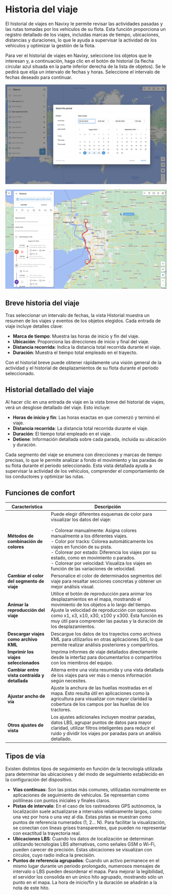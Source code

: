 # Historia del viaje

El historial de viajes en Navixy le permite revisar las actividades pasadas y las rutas tomadas por los vehículos de su flota. Esta función proporciona un registro detallado de los viajes, incluidas marcas de tiempo, ubicaciones, distancias y duraciones, lo que le ayuda a supervisar la actividad de los vehículos y optimizar la gestión de la flota.

Para ver el historial de viajes en Navixy, seleccione los objetos que le interesan y, a continuación, haga clic en el botón de historial (la flecha circular azul situada en la parte inferior derecha de la lista de objetos). Se le pedirá que elija un intervalo de fechas y horas. Seleccione el intervalo de fechas deseado para continuar.

![image-20240807-220924.png](attachments/image-20240807-220924.png)

![image-20240807-223844.png](attachments/image-20240807-223844.png)

## Breve historia del viaje

Tras seleccionar un intervalo de fechas, la vista Historial muestra un resumen de los viajes y eventos de los objetos elegidos. Cada entrada de viaje incluye detalles clave:

- **Marca de tiempo**: Muestra las horas de inicio y fin del viaje.
- **Ubicación**: Proporciona las direcciones de inicio y final del viaje.
- **Distancia recorrida**: Indica la distancia total recorrida durante el viaje.
- **Duración**: Muestra el tiempo total empleado en el trayecto.

Con el historial breve puede obtener rápidamente una visión general de la actividad y el historial de desplazamientos de su flota durante el periodo seleccionado.

## Historial detallado del viaje

Al hacer clic en una entrada de viaje en la vista breve del historial de viajes, verá un desglose detallado del viaje. Esto incluye:

- **Horas de inicio y fin**: Las horas exactas en que comenzó y terminó el viaje.
- **Distancia recorrida**: La distancia total recorrida durante el viaje.
- **Duración**: El tiempo total empleado en el viaje.
- **Detiene**: Información detallada sobre cada parada, incluida su ubicación y duración.

Cada segmento del viaje se enumera con direcciones y marcas de tiempo precisas, lo que le permite analizar a fondo el movimiento y las paradas de su flota durante el periodo seleccionado. Esta vista detallada ayuda a supervisar la actividad de los vehículos, comprender el comportamiento de los conductores y optimizar las rutas.

## Funciones de confort

| Característica | Descripción |
| --- | --- |
| **Métodos de combinación de colores** | Puede elegir diferentes esquemas de color para visualizar los datos del viaje:<br><br>- Colorear manualmente: Asigna colores manualmente a los diferentes viajes.<br>- Color por tracks: Colorea automáticamente los viajes en función de su pista.<br>- Colorear por estado: Diferencia los viajes por su estado, como en movimiento o parados.<br>- Colorear por velocidad: Visualiza los viajes en función de las variaciones de velocidad. |
| **Cambiar el color del segmento de viaje** | Personalice el color de determinados segmentos del viaje para resaltar secciones concretas y obtener un mejor análisis visual. |
| **Animar la reproducción del viaje** | Utilice el botón de reproducción para animar los desplazamientos en el mapa, mostrando el movimiento de los objetos a lo largo del tiempo. Ajuste la velocidad de reproducción con opciones como x1, x3, x10, x30, x100 y x300. Esta función es muy útil para comprender las pautas y la duración de los desplazamientos. |
| **Descargar viajes como archivo KML** | Descargue los datos de los trayectos como archivos KML para utilizarlos en otras aplicaciones SIG, lo que permite realizar análisis posteriores y compartirlos. |
| **Imprimir los viajes seleccionados** | Imprima informes de viaje detallados directamente desde la interfaz para documentarlos o compartirlos con los miembros del equipo. |
| **Cambiar entre vista contraída y detallada** | Alterna entre una vista resumida y una vista detallada de los viajes para ver más o menos información según necesites. |
| **Ajustar ancho de vía** | Ajuste la anchura de las huellas mostradas en el mapa. Esto resulta útil en aplicaciones como la agricultura para visualizar con mayor claridad la cobertura de los campos por las huellas de los tractores. |
| **Otros ajustes de vista** | Los ajustes adicionales incluyen mostrar paradas, datos LBS, agrupar puntos de datos para mayor claridad, utilizar filtros inteligentes para reducir el ruido y dividir los viajes por paradas para un análisis detallado. |

## Tipos de vía

Existen distintos tipos de seguimiento en función de la tecnología utilizada para determinar las ubicaciones y del modo de seguimiento establecido en la configuración del dispositivo.

- **Vías continuas**: Son las pistas más comunes, utilizadas normalmente en aplicaciones de seguimiento de vehículos. Se representan como polilíneas con puntos iniciales y finales claros.
- **Pistas de intervalo**: En el caso de los rastreadores GPS autónomos, la localización suele actualizarse a intervalos relativamente largos, como una vez por hora o una vez al día. Estas pistas se muestran como puntos de referencia numerados (1, 2... N). Para facilitar la visualización, se conectan con líneas grises transparentes, que pueden no representar con exactitud la trayectoria real.
- **Ubicaciones LBS**: Cuando los datos de localización se determinan utilizando tecnologías LBS alternativas, como señales GSM o Wi-Fi, pueden carecer de precisión. Estas ubicaciones se visualizan con círculos, cuyo radio indica la precisión.
- **Puntos de referencia agrupados**: Cuando un activo permanece en el mismo lugar durante un periodo prolongado, numerosos mensajes de intervalo o LBS pueden desordenar el mapa. Para mejorar la legibilidad, el servidor los consolida en un único hito agrupado, mostrando sólo un punto en el mapa. La hora de inicio/fin y la duración se añadirán a la nota de este hito.